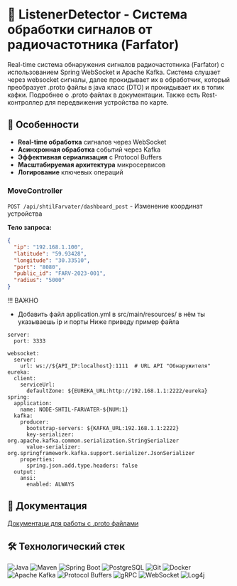# 📡 ListenerDetector - Система обработки сигналов от радиочастотника (Farfator)

Real-time система обнаружения сигналов радиочастотника (Farfator) с использованием Spring WebSocket и Apache Kafka. Система слушает через websocket сигналы, далее прокидывает их в обработчик, который преобразует .proto файлы в java класс (DTO) и прокидывает их в топик кафки. Подробнее о .proto файлах в документации. Также есть Rest-контроллер для передвижения устройства по карте.

## 🌟 Особенности
- **Real-time обработка** сигналов через WebSocket
- **Асинхронная обработка** событий через Kafka
- **Эффективная сериализация** с Protocol Buffers
- **Масштабируемая архитектура** микросервисов
- **Логирование** ключевых операций

### MoveController
`POST /api/shtilFarvater/dashboard_post` - Изменение координат устройства  

**Тело запроса:**
```json
{
  "ip": "192.168.1.100",
  "latitude": "59.93428",
  "longitude": "30.33510",
  "port": "8080",
  "public_id": "FARV-2023-001",
  "radius": "5000"
}
```
!!! ВАЖНО
- Добавить файл application.yml в src/main/resources/ в нём ты указываешь ip и порты
Ниже приведу пример файла
```
server:
  port: 3333

websocket:
  server:
    url: ws://${API_IP:localhost}:1111  # URL API "Обнаружителя"
eureka:
  client:
    serviceUrl:
      defaultZone: ${EUREKA_URL:http://192.168.1.1:2222/eureka}
spring:
  application:
    name: NODE-SHTIL-FARVATER-${NUM:1}
  kafka:
    producer:
      bootstrap-servers: ${KAFKA_URL:192.168.1.1:2222}
      key-serializer: org.apache.kafka.common.serialization.StringSerializer
      value-serializer: org.springframework.kafka.support.serializer.JsonSerializer
    properties:
      spring.json.add.type.headers: false
  output:
    ansi:
      enabled: ALWAYS
```
## 📄 Документация
[Документаци для работы с .proto файлами](https://github.com/user-attachments/files/21795144/API.1.docx)

## 🛠️ Технологический стек
![Java](https://img.shields.io/badge/Java-ED8B00?style=for-the-badge&logo=openjdk&logoColor=white)
![Maven](https://img.shields.io/badge/Maven-C71A36?style=for-the-badge&logo=apachemaven&logoColor=white)
![Spring Boot](https://img.shields.io/badge/Spring_Boot-6DB33F?style=for-the-badge&logo=springboot&logoColor=white)
![PostgreSQL](https://img.shields.io/badge/PostgreSQL-4169E1?style=for-the-badge&logo=postgresql&logoColor=white)
![Git](https://img.shields.io/badge/Git-F05032?style=for-the-badge&logo=git&logoColor=white)
![Docker](https://img.shields.io/badge/Docker-2496ED?style=for-the-badge&logo=docker&logoColor=white)
![Apache Kafka](https://img.shields.io/badge/Apache_Kafka-231F20?style=for-the-badge&logo=apachekafka&logoColor=white)
![Protocol Buffers](https://img.shields.io/badge/Protocol_Buffers-3178C6?style=for-the-badge&logo=protobuf&logoColor=white)
![gRPC](https://img.shields.io/badge/gRPC-4285F4?style=for-the-badge&logo=google&logoColor=white)
![WebSocket](https://img.shields.io/badge/WebSocket-010101?style=for-the-badge&logo=websocket&logoColor=white)
![Log4j](https://img.shields.io/badge/Log4j-1F1F1F?style=for-the-badge&logo=apache&logoColor=white)

